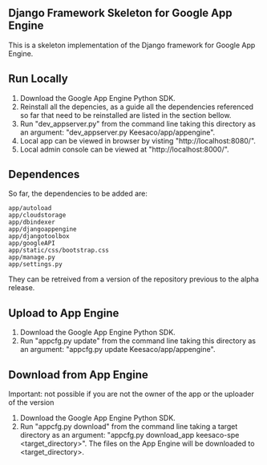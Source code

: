 ## Django Framework Skeleton for Google App Engine

This is a skeleton implementation of the Django framework for Google App Engine.

## Run Locally
1. Download the Google App Engine Python SDK.
2. Reinstall all the depencies, as a guide all the dependencies referenced so far that need to be reinstalled are listed in the section bellow.
3. Run "dev_appserver.py" from the command line taking this directory as an argument: "dev_appserver.py Keesaco/app/appengine".
4. Local app can be viewed in browser by visting "http://localhost:8080/".
5. Local admin console can be viewed at "http://localhost:8000/".

## Dependences
So far, the dependencies to be added are:
```no-highlight
app/autoload
app/cloudstorage
app/dbindexer
app/djangoappengine
app/djangotoolbox
app/googleAPI
app/static/css/bootstrap.css
app/manage.py
app/settings.py
```
They can be retreived from a version of the repository previous to the alpha release.

## Upload to App Engine
1. Download the Google App Engine Python SDK.
2. Run "appcfg.py update" from the command line taking this directory as an argument: "appcfg.py update Keesaco/app/appengine".

## Download from App Engine
Important: not possible if you are not the owner of the app or the uploader of the version
1. Download the Google App Engine Python SDK.
2. Run "appcfg.py download" from the command line taking a target directory as an argument: "appcfg.py download_app keesaco-spe <target_directory>". The files on the App Engine will be downloaded to <target_directory>.
